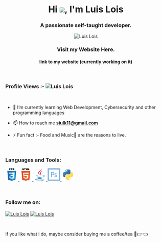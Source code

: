 <h1 align="center">Hi  <img src = "https://raw.githubusercontent.com/MartinHeinz/MartinHeinz/master/wave.gif" width = 30px>, I'm Luis Lois</h1>
<h3 align="center">A passionate self-taught developer.</h3>
<p align="center"><img src="https://camo.githubusercontent.com/7b74c6396b4fe40895b2d3da58b95e97abbd2e15c5ef58be30e954fc1b059da8/68747470733a2f2f692e696d6775722e636f6d2f384d75705a48592e676966" alt="Luis Lois" /></p>


<h3 align="center">Visit my Website Here.</h3>
<h4 align="center">link to my website (currently working on it)</h4>

<br>

<p align="left"> <h3>Profile Views :-  <img src="https://komarev.com/ghpvc/?username=luislois-pw&label=Profile%20views&color=0e75b6&style=flat"
    alt="Luis Lois" /> </h3> 
  </p>

<br>



- 🌱 I’m currently learning Web Development, Cybersecurity and other programming languages

- 📫 How to reach me **siulk11@gmail.com**

- ⚡ Fun fact :- Food and Music🎵 are the reasons to live.

<br>
<h3 align="left">Languages and Tools:</h3>
<p align="left"> <a href="https://www.w3schools.com/css/" target="_blank"
    rel="noreferrer"> <img
      src="https://raw.githubusercontent.com/devicons/devicon/master/icons/css3/css3-original-wordmark.svg" alt="css3"
      width="40" height="40" /> </a> <a href="https://www.w3.org/html/" target="_blank" rel="noreferrer"> <img
      src="https://raw.githubusercontent.com/devicons/devicon/master/icons/html5/html5-original-wordmark.svg"
      alt="html5" width="40" height="40" /> </a>  <a href="https://www.java.com" target="_blank" rel="noreferrer"> <img
      src="https://raw.githubusercontent.com/devicons/devicon/master/icons/java/java-original.svg" alt="java" width="40"
      height="40" /> </a>  <a href="https://www.photoshop.com/en" target="_blank"
    rel="noreferrer"> <img
      src="https://raw.githubusercontent.com/devicons/devicon/master/icons/photoshop/photoshop-line.svg" alt="photoshop"
      width="40" height="40" /> </a> <a href="https://www.python.org" target="_blank" rel="noreferrer"> <img
      src="https://raw.githubusercontent.com/devicons/devicon/master/icons/python/python-original.svg" alt="python"
      width="40" height="40" /> </a> </p>

<br>
<h3 align="left">Follow me on:</h3>
<p align="left"> 
  <a href="https://instagram.com/luislois_11" target="blank"><img align="center"
      src="https://raw.githubusercontent.com/rahuldkjain/github-profile-readme-generator/master/src/images/icons/Social/instagram.svg"
      alt="Luis Lois" height="30" width="40" /></a> 
 <a href="https://twitter.com/luislois_11" target="blank"><img align="center"
      src="https://raw.githubusercontent.com/rahuldkjain/github-profile-readme-generator/master/src/images/icons/Social/twitter.svg"
      alt="Luis Lois" height="30" width="40" /></a> 
</p>

<br>

If you like what i do, maybe consider buying me a coffee/tea 🥺👉👈

<script type='text/javascript' src='https://storage.ko-fi.com/cdn/widget/Widget_2.js'></script><script type='text/javascript'>kofiwidget2.init('Support Me', '#29abe0', 'A0A3EGKCP');kofiwidget2.draw();</script> 
